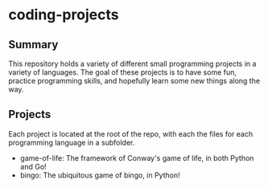 # coding-projects
## Summary
This repository holds a variety of different small programming projects in a variety of languages. The goal of these projects is to have some fun, practice programming skills, and hopefully learn some new things along the way. 

## Projects
Each project is located at the root of the repo, with each the files for each programming language in a subfolder. 
* game-of-life: The framework of Conway's game of life, in both Python and Go!
* bingo: The ubiquitous game of bingo, in Python!
